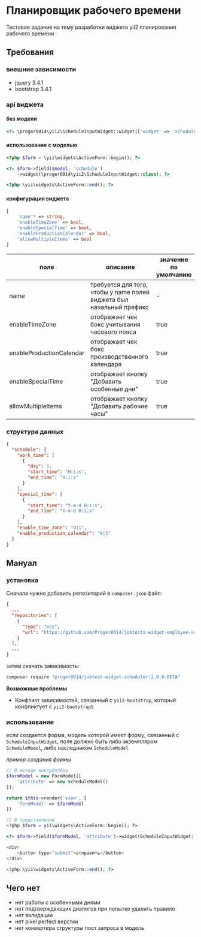 # Планировщик рабочего времени

Тестовое задание на тему разработки виджета yii2 планирования рабочего времени

## Требования

### внешние зависимости

- jquery 3.4.1
- bootstrap 3.4.1

### api виджета

#### без модели

```php
<?= \proger0014\yii2\ScheduleInputWidget::widget(['widget' => 'schedule']); ?>
```

#### использование с моделью

```php
<?php $form = \yii\widgets\ActiveForm::begin(); ?>

<?= $form->field($model, 'schedule')
    ->widget(\proger0014\yii2\ScheduleInputWidget::class); ?>

<?php \yii\widgets\ActiveForm::end(); ?>
```

#### конфигурация виджета

```php
[
    'name'* => string,
    'enableTimeZone' => bool,
    'enableSpecialTime' => bool,
    'enableProductionCalendar' => bool,
    'allowMultipleItems' => bool
]
```

| поле                     | описание                                                             | значение <br/>по умолчанию |
|--------------------------|----------------------------------------------------------------------|----------------------------|
| name                     | требуется для того, чтобы у name полей виджета был начальный префикс | -                          |
| enableTimeZone           | отображает чек бокс учитывания часового пояса                        | true                       |
| enableProductionCalendar | отображает чек бокс производственного календаря                      | true                       |
| enableSpecialTime        | отображает кнопку "Добавить особенные дни"                           | true                       |
| allowMultipleItems       | отображает кнопку "Добавить рабочие часы"                            | true                       |

### структура данных

```json
{
  "schedule": {
    "work_time": [
      {
        "day": 1,
        "start_time": "H:i:s",
        "end_time": "H:i:s"
      }
    ],
    "special_time": [
      {
        "start_time": "Y-m-d H:i:s",
        "end_time": "Y-m-d H:i:s"
      }
    ],
    "enable_time_zone": "0|1",
    "enable_production_calendar": "0|1"
  }
}
```

## Мануал

### установка

Сначала нужно добавить репозиторий в `composer.json` файл:

```json
{
  ...
  "repositories": [
    {
      "type": "vcs",
      "url": "https://github.com/Proger0014/jobtests-widget-employee-scheduler.git"
    }
  ],
  ...
}
```

затем скачать зависимость:

```cmd
composer require "proger0014/jobtest-widget-scheduler:1.0.0-BETA"
```

**Возможные проблемы**

- Конфликт зависимостей, связанный с `yii2-bootstrap`, который конфликтует с `yii2-bootstrap5`

### использование

если создается форма, модель которой имеет форму, связанный с `ScheduleInputWidget`, поле должно быть либо экземпляром `ScheduleModel`, либо наследником `ScheduleModel`

*пример создания формы*

```php
// В методе контроллера
$formModel = new FormModel([
    'attribute' => new ScheduleModel()
]);

return $this->render('view', [
    'formModel' => $formModel
])

// В представлении
<?php $form = yii\widgets\ActiveForm::begin(); ?>

<?= $form->field($formModel, 'attribute')->widget(ScheduleInputWidget::class); ?>

<div>
    <button type="submit">отправить</button>
</div>

<?php \yii\widgets\ActiveForm::end(); ?>

```

## Чего нет

- нет работы с особенными днями
- нет подтверждающих диалогов при попытке удалить правило
- нет валидации
- нет pixel perfect верстки
- нет конвертера структуры пост запроса в модель